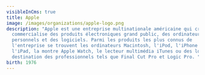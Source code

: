 ```yaml
---
visibleInCms: true
title: Apple
image: /images/organizations/apple-logo.png
description: "Apple est une entreprise multinationale américaine qui crée et
  commercialise des produits électroniques grand public, des ordinateurs
  personnels et des logiciels. Parmi les produits les plus connus de
  l'entreprise se trouvent les ordinateurs Macintosh, l'iPod, l'iPhone et
  l'iPad, la montre Apple Watch, le lecteur multimédia iTunes ou des logiciels à
  destination des professionnels tels que Final Cut Pro et Logic Pro. "
birth: 1976
---
```

